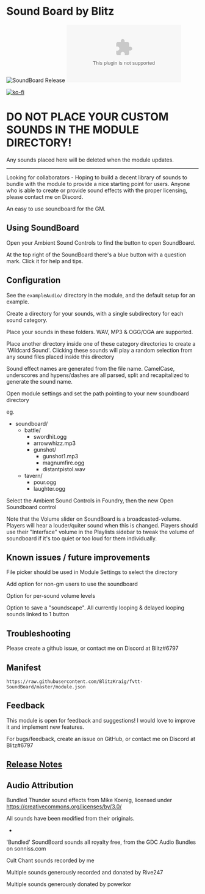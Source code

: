 # Sound Board by Blitz

![SoundBoard Release](https://github.com/BlitzKraig/fvtt-SoundBoard/workflows/SoundBoard%20Release/badge.svg)
![Latest Release Download Count](https://img.shields.io/github/downloads/BlitzKraig/fvtt-SoundBoard/latest/soundboard-release.zip)

[![ko-fi](https://www.ko-fi.com/img/githubbutton_sm.svg)](https://ko-fi.com/Q5Q01YIEJ)

# DO NOT PLACE YOUR CUSTOM SOUNDS IN THE MODULE DIRECTORY!
Any sounds placed here will be deleted when the module updates.

----

Looking for collaborators - Hoping to build a decent library of sounds to bundle with the module to provide a nice starting point for users.
Anyone who is able to create or provide sound effects with the proper licensing, please contact me on Discord.

An easy to use soundboard for the GM.

## Using SoundBoard

Open your Ambient Sound Controls to find the button to open SoundBoard.

At the top right of the SoundBoard there's a blue button with a question mark. Click it for help and tips.

## Configuration

See the `exampleAudio/` directory in the module, and the default setup for an example.

Create a directory for your sounds, with a single subdirectory for each sound category.

Place your sounds in these folders. WAV, MP3 & OGG/OGA are supported.

Place another directory inside one of these category directories to create a 'Wildcard Sound'. Clicking these sounds will play a random selection from any sound files placed inside this directory

Sound effect names are generated from the file name. CamelCase, underscores and hypens/dashes are all parsed, split and recapitalized to generate the sound name.

Open module settings and set the path pointing to your new soundboard directory

eg.

- soundboard/
  - battle/
    - swordhit.ogg
    - arrowwhizz.mp3
    - gunshot/
      - gunshot1.mp3
      - magnumfire.ogg
      - distantpistol.wav
  - tavern/
    - pour.ogg
    - laughter.ogg

Select the Ambient Sound Controls in Foundry, then the new Open Soundboard control

Note that the Volume slider on SoundBoard is a broadcasted-volume. Players will hear a louder/quiter sound when this is changed. Players should use their "Interface" volume in the Playlists sidebar to tweak the volume of soundboard if it's too quiet or too loud for them individually.

## Known issues / future improvements

File picker should be used in Module Settings to select the directory

Add option for non-gm users to use the soundboard

Option for per-sound volume levels

Option to save a "soundscape". All currently looping & delayed looping sounds linked to 1 button

## Troubleshooting

Please create a github issue, or contact me on Discord at Blitz#6797

## Manifest

`https://raw.githubusercontent.com/BlitzKraig/fvtt-SoundBoard/master/module.json`

## Feedback

This module is open for feedback and suggestions! I would love to improve it and implement new features.

For bugs/feedback, create an issue on GitHub, or contact me on Discord at Blitz#6797

## [Release Notes](./CHANGELOG.md)

## Audio Attribution

Bundled Thunder sound effects from Mike Koenig, licensed under <https://creativecommons.org/licenses/by/3.0/>

All sounds have been modified from their originals.

-

'Bundled' SoundBoard sounds all royalty free, from the GDC Audio Bundles on sonniss.com

Cult Chant sounds recorded by me

Multiple sounds generously recorded and donated by Rive247

Multiple sounds generously donated by powerkor
